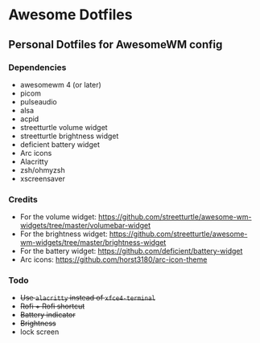 # Awesome Dotfiles
## Personal Dotfiles for AwesomeWM config
### Dependencies
- awesomewm 4 (or later)
- picom
- pulseaudio
- alsa
- acpid
- streetturtle volume widget
- streetturtle brightness widget
- deficient battery widget
- Arc icons
- Alacritty
- zsh/ohmyzsh
- xscreensaver

### Credits
- For the volume widget: https://github.com/streetturtle/awesome-wm-widgets/tree/master/volumebar-widget
- For the brightness widget: https://github.com/streetturtle/awesome-wm-widgets/tree/master/brightness-widget
- For the battery widget: https://github.com/deficient/battery-widget
- Arc icons: https://github.com/horst3180/arc-icon-theme

### Todo
- ~~Use `alacritty` instead of `xfce4-terminal`~~
- ~~Rofi + Rofi shortcut~~
- ~~Battery indicator~~
- ~~Brightness~~
- lock screen
